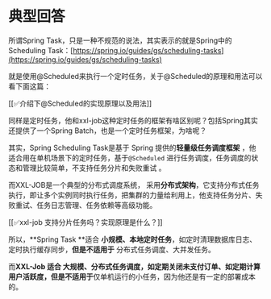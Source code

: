 # 典型回答


所谓Spring Task，只是一种不规范的说法，其实表示的就是Spring中的Scheduling Task：[https://spring.io/guides/gs/scheduling-tasks](https://spring.io/guides/gs/scheduling-tasks)



就是使用@Scheduled来执行一个定时任务，关于@Scheduled的原理和用法可以看下面这篇：



[[✅介绍下@Scheduled的实现原理以及用法]]



同样是定时任务，他和xxl-job这种定时任务的框架有啥区别呢？包括Spring其实还提供了一个Spring Batch，也是一个定时任务框架，为啥呢？



其实，Spring Scheduling Task是基于 Spring 提供的**轻量级任务调度框架** ，他适合用在单机场景下的定时任务，基于`@Scheduled` 进行任务调度，任务调度的状态和管理比较简单，不支持任务分片和失败重试 。



而XXL-JOB是一个典型的分布式调度系统， 采用**分布式架构**，它支持分布式任务执行，即让多个实例同时执行任务，把集群的力量给利用上，他支持任务分片、失败重试、任务日志管理、任务依赖等高级功能。  



[[✅xxl-job 支持分片任务吗？实现原理是什么？]]



所以，**Spring Task **适合 **小规模、本地定时任务**，如定时清理数据库日志、定时执行缓存同步，**但是不适用于** 分布式任务调度、大并发任务。



而**XXL-Job **适合 **大规模、分布式任务调度**，如定期关闭未支付订单、如定期计算用户活跃度，但是**不适用于**仅单机运行的小任务，因为他还是有一定的部署成本的。



